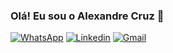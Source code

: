 ### Olá! Eu sou o Alexandre Cruz 🤙

[![WhatsApp](	https://img.shields.io/badge/WhatsApp-25D366?style=for-the-badge&logo=whatsapp&logoColor=white)](https://wa.me/+5521996924975)
[![Linkedin](https://img.shields.io/badge/LinkedIn-0077B5?style=for-the-badge&logo=linkedin&logoColor=white)](https://www.linkedin.com/in/alexandrecruz1/)
[![Gmail](	https://img.shields.io/badge/Gmail-D14836?style=for-the-badge&logo=gmail&logoColor=white)](mailto:alexandrecruzprimeiro@gmail.com)
